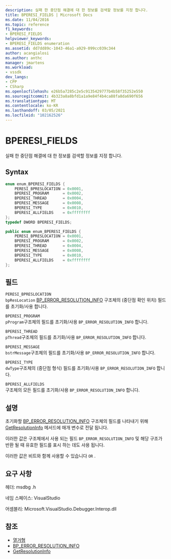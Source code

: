 ```yaml
---
description: 실패 한 중단점 해결에 대 한 정보를 검색할 정보를 지정 합니다.
title: BPERESI_FIELDS | Microsoft Docs
ms.date: 11/04/2016
ms.topic: reference
f1_keywords:
- BPERESI_FIELDS
helpviewer_keywords:
- BPERESI_FIELDS enumeration
ms.assetid: dd7dd89c-1043-46a1-a929-099cc039c344
author: acangialosi
ms.author: anthc
manager: jmartens
ms.workload:
- vssdk
dev_langs:
- CPP
- CSharp
ms.openlocfilehash: e26b5a7285c2e5c9135429777b4b58f35252e550
ms.sourcegitcommit: 4b323a8a8bfd1a1a9e84f4b4ca88fa8da690f656
ms.translationtype: MT
ms.contentlocale: ko-KR
ms.lasthandoff: 03/05/2021
ms.locfileid: "102162526"
---
```

# <a name="bperesi_fields"></a>BPERESI_FIELDS
실패 한 중단점 해결에 대 한 정보를 검색할 정보를 지정 합니다.

## <a name="syntax"></a>Syntax

```cpp
enum enum_BPERESI_FIELDS {
    PERESI_BPRESLOCATION = 0x0001,
    BPERESI_PROGRAM      = 0x0002,
    BPERESI_THREAD       = 0x0004,
    BPERESI_MESSAGE      = 0x0008,
    BPERESI_TYPE         = 0x0010,
    BPERESI_ALLFIELDS    = 0xffffffff
};
typedef DWORD BPERESI_FIELDS;
```

```csharp
public enum enum_BPERESI_FIELDS {
    PERESI_BPRESLOCATION = 0x0001,
    BPERESI_PROGRAM      = 0x0002,
    BPERESI_THREAD       = 0x0004,
    BPERESI_MESSAGE      = 0x0008,
    BPERESI_TYPE         = 0x0010,
    BPERESI_ALLFIELDS    = 0xffffffff
};
```

## <a name="fields"></a>필드
`PERESI_BPRESLOCATION`\
`bpResLocation` [BP_ERROR_RESOLUTION_INFO](../../../extensibility/debugger/reference/bp-error-resolution-info.md) 구조체의 (중단점 확인 위치) 필드를 초기화/사용 합니다.

`BPERESI_PROGRAM`\
`pProgram`구조체의 필드를 초기화/사용 `BP_ERROR_RESOLUTION_INFO` 합니다.

`BPERESI_THREAD`\
`pThread`구조체의 필드를 초기화/사용 `BP_ERROR_RESOLUTION_INFO` 합니다.

`BPERESI_MESSAGE`\
`bstrMessage`구조체의 필드를 초기화/사용 `BP_ERROR_RESOLUTION_INFO` 합니다.

`BPERESI_TYPE`\
`dwType`구조체의 (중단점 형식) 필드를 초기화/사용 `BP_ERROR_RESOLUTION_INFO` 합니다.

`BPERESI_ALLFIELDS`\
구조체의 모든 필드를 초기화/사용 `BP_ERROR_RESOLUTION_INFO` 합니다.

## <a name="remarks"></a>설명
초기화할 [BP_ERROR_RESOLUTION_INFO](../../../extensibility/debugger/reference/bp-error-resolution-info.md) 구조체의 필드를 나타내기 위해 [GetResolutionInfo](../../../extensibility/debugger/reference/idebugerrorbreakpointresolution2-getresolutioninfo.md) 메서드에 매개 변수로 전달 됩니다.

이러한 값은 구조체에서 사용 되는 필드 `BP_ERROR_RESOLUTION_INFO` 및 해당 구조가 반환 될 때 유효한 필드를 표시 하는 데도 사용 됩니다.

이러한 값은 비트와 함께 사용할 수 있습니다 `OR` .

## <a name="requirements"></a>요구 사항
헤더: msdbg .h

네임 스페이스: VisualStudio

어셈블리: Microsoft.VisualStudio.Debugger.Interop.dll

## <a name="see-also"></a>참조
- [열거형](../../../extensibility/debugger/reference/enumerations-visual-studio-debugging.md)
- [BP_ERROR_RESOLUTION_INFO](../../../extensibility/debugger/reference/bp-error-resolution-info.md)
- [GetResolutionInfo](../../../extensibility/debugger/reference/idebugerrorbreakpointresolution2-getresolutioninfo.md)

